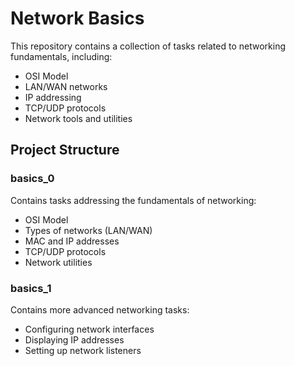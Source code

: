 # Network Basics

This repository contains a collection of tasks related to networking fundamentals, including:

- OSI Model
- LAN/WAN networks
- IP addressing
- TCP/UDP protocols
- Network tools and utilities

## Project Structure

### basics_0
Contains tasks addressing the fundamentals of networking:
- OSI Model
- Types of networks (LAN/WAN)
- MAC and IP addresses
- TCP/UDP protocols
- Network utilities

### basics_1
Contains more advanced networking tasks:
- Configuring network interfaces
- Displaying IP addresses
- Setting up network listeners 